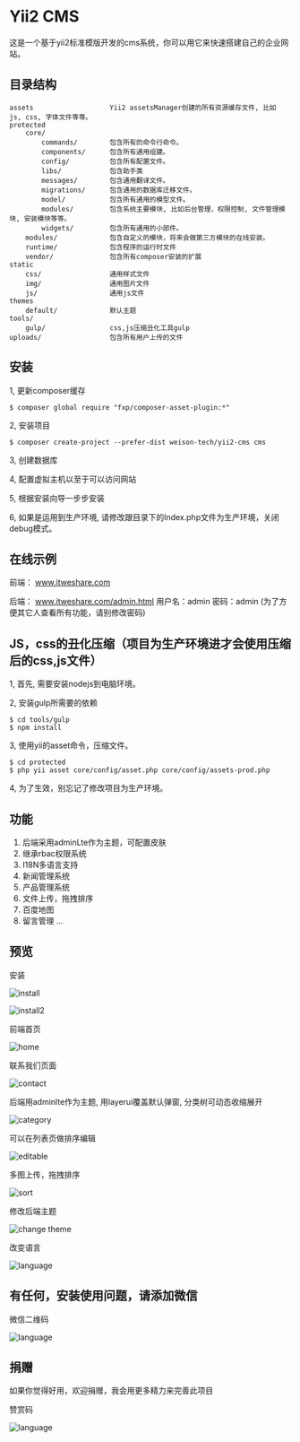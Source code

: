 Yii2 CMS
===================================
这是一个基于yii2标准模版开发的cms系统，你可以用它来快速搭建自己的企业网站。



目录结构
--------

```
assets                   Yii2 assetsManager创建的所有资源缓存文件, 比如 js, css, 字体文件等等。
protected
    core/
        commands/        包含所有的命令行命令。
        components/      包含所有通用组建。
        config/          包含所有配置文件。
        libs/            包含助手类
        messages/        包含通用翻译文件。
        migrations/      包含通用的数据库迁移文件。
        model/           包含所有通用的模型文件。
        modules/         包含系统主要模块, 比如后台管理，权限控制, 文件管理模块, 安装模块等等。
        widgets/         包含所有通用的小部件。
    modules/             包含自定义的模块，将来会做第三方模块的在线安装。
    runtime/             包含程序的运行时文件
    vendor/              包含所有composer安装的扩展
static                        
    css/                 通用样式文件
    img/                 通用图片文件
    js/                  通用js文件
themes                   
    default/             默认主题
tools/                  
    gulp/                css,js压缩丑化工具gulp
uploads/                 包含所有用户上传的文件
```

安装
--------
1, 更新composer缓存
```
$ composer global require "fxp/composer-asset-plugin:*"
```
2, 安装项目
```
$ composer create-project --prefer-dist weison-tech/yii2-cms cms
```
3, 创建数据库

4, 配置虚拟主机以至于可以访问网站

5, 根据安装向导一步步安装

6, 如果是运用到生产环境, 请修改跟目录下的Index.php文件为生产环境，关闭debug模式。

在线示例
--------
前端： www.itweshare.com

后端： www.itweshare.com/admin.html  用户名：admin 密码：admin (为了方便其它人查看所有功能，请别修改密码)

JS，css的丑化压缩（项目为生产环境进才会使用压缩后的css,js文件）
-------
1, 首先, 需要安装nodejs到电脑环境。

2, 安装gulp所需要的依赖
```
$ cd tools/gulp
$ npm install
```
3, 使用yii的asset命令，压缩文件。
```
$ cd protected
$ php yii asset core/config/asset.php core/config/assets-prod.php
```
4, 为了生效，别忘记了修改项目为生产环境。



功能
-------

1. 后端采用adminLte作为主题，可配置皮肤 
2. 继承rbac权限系统
3. I18N多语言支持
4. 新闻管理系统
5. 产品管理系统
6. 文件上传，拖拽排序
7. 百度地图
8. 留言管理
    ...


预览
---------
安装

![install](install.png)

![install2](install2.png)

前端首页

![home](home.png)

联系我们页面

![contact](contact.png)

后端用adminlte作为主题, 用layerui覆盖默认弹窗, 分类树可动态收缩展开

![category](category.png)

可以在列表页做排序编辑

![editable](editable.png)

多图上传，拖拽排序

![sort](sort.png)

修改后端主题

![change theme](theme.png)

改变语言

![language](l18n.png)


有任何，安装使用问题，请添加微信
--------
微信二维码

![language](contact.jpg)

捐赠
--------
如果你觉得好用，欢迎捐赠，我会用更多精力来完善此项目

赞赏码

![language](reward.jpg)

